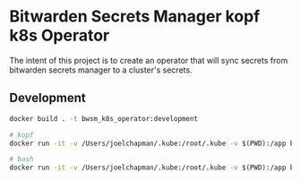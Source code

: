 # Bitwarden Secrets Manager kopf k8s Operator

The intent of this project is to create an operator that will sync secrets from bitwarden secrets manager to a cluster's secrets.

## Development

```bash
docker build . -t bwsm_k8s_operator:development

# kopf
docker run -it -v /Users/joelchapman/.kube:/root/.kube -v $(PWD):/app bwsm_k8s_operator:development kopf run python/bws_operator.py --verbose

# bash
docker run -it -v /Users/joelchapman/.kube:/root/.kube -v $(PWD):/app bwsm_k8s_operator:development /bin/bash
```
